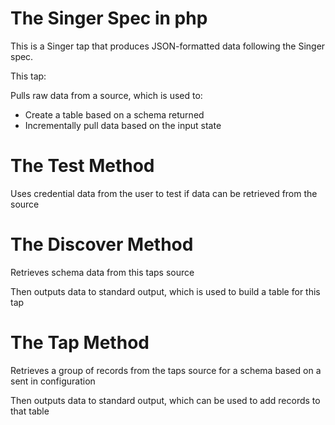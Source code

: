 # The Singer Spec in php
This is a Singer tap that produces JSON-formatted data following the Singer spec.

This tap:

Pulls raw data from a source, which is used to:
* Create a table based on a schema returned
* Incrementally pull data based on the input state

# The Test Method
Uses credential data from the user to test if data can be retrieved from the source

# The Discover Method
Retrieves schema data from this taps source

Then outputs data to standard output, which is used to build a table for this tap

# The Tap Method
Retrieves a group of records from the taps source for a schema based on a sent in configuration

Then outputs data to standard output, which can be used to add records to that table
